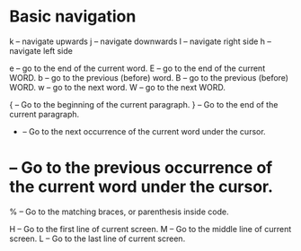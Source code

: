 # Basic navigation

k – navigate upwards
j – navigate downwards
l – navigate right side
h – navigate left side

e – go to the end of the current word.
E – go to the end of the current WORD.
b – go to the previous (before) word.
B – go to the previous (before) WORD.
w – go to the next word.
W – go to the next WORD.

{ – Go to the beginning of the current paragraph.
} – Go to the end of the current paragraph.

* – Go to the next occurrence of the current word under the cursor.
# – Go to the previous occurrence of the current word under the cursor.
% – Go to the matching braces, or parenthesis inside code.

H – Go to the first line of current screen.
M – Go to the middle line of current screen.
L – Go to the last line of current screen.
